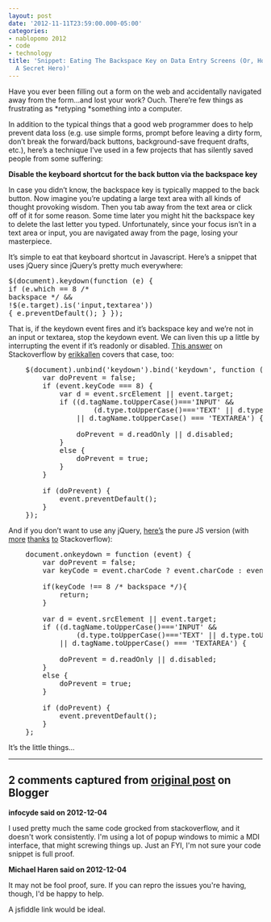 ```yaml
---
layout: post
date: '2012-11-11T23:59:00.000-05:00'
categories:
- nablopomo 2012
- code
- technology
title: 'Snippet: Eating The Backspace Key on Data Entry Screens (Or, How I Became
  A Secret Hero)'
---
```



Have you ever been filling out a form on the web and accidentally navigated away from the form…and lost your work? Ouch. There’re few things as frustrating as *retyping *something into a computer.

In addition to the typical things that a good web programmer does to help prevent data loss (e.g. use simple forms, prompt before leaving a dirty form, don’t break the forward/back buttons, background-save frequent drafts, etc.), here’s a technique I’ve used in a few projects that has silently saved people from some suffering: 

**Disable the keyboard shortcut for the back button via the backspace key**

In case you didn’t know, the backspace key is typically mapped to the back button. Now imagine you’re updating a large text area with all kinds of thought provoking wisdom. Then you tab away from the text area or click off of it for some reason. Some time later you might hit the backspace key to delete the last letter you typed. Unfortunately, since your focus isn’t in a text area or input, you are navigated away from the page, losing your masterpiece.

It’s simple to eat that keyboard shortcut in Javascript. Here’s a snippet that uses jQuery since jQuery’s pretty much everywhere:  <pre class="csharpcode">    $(document).keydown(<span class="kwrd">function</span> (e) {
        <span class="kwrd">if</span> (e.which == 8 <span class="rem">/* backspace */</span>
            &amp;&amp; !$(e.target).<span class="kwrd">is</span>(<span class="str">'input,textarea'</span>)) 
        { 
            e.preventDefault(); 
        }
    });</pre>


That is, if the keydown event fires and it’s backspace key and we’re not in an input or textarea, stop the keydown event. We can liven this up a little by interrupting the event if it’s readonly or disabled. [This answer](http://stackoverflow.com/a/2768256/29) on Stackoverflow by [erikkallen](http://stackoverflow.com/users/47161/erikkallen) covers that case, too:

<pre class="csharpcode">    $(document).unbind(<span class="str">'keydown'</span>).bind(<span class="str">'keydown'</span>, <span class="kwrd">function</span> (<span class="kwrd">event</span>) {
        <span class="kwrd">var</span> doPrevent = <span class="kwrd">false</span>;
        <span class="kwrd">if</span> (<span class="kwrd">event</span>.keyCode === 8) {
            <span class="kwrd">var</span> d = <span class="kwrd">event</span>.srcElement || <span class="kwrd">event</span>.target;
            <span class="kwrd">if</span> ((d.tagName.toUpperCase()===<span class="str">'INPUT' &amp;&amp; </span>
                    (d.type.toUpperCase()===<span class="str">'TEXT' </span>|| d.type.toUpperCase()===<span class="str">'PASSWORD'</span>)) 
                || d.tagName.toUpperCase() === <span class="str">'TEXTAREA'</span>) {

                doPrevent = d.readOnly || d.disabled;
            }
            <span class="kwrd">else</span> {
                doPrevent = <span class="kwrd">true</span>;
            }
        }

        <span class="kwrd">if</span> (doPrevent) {
            <span class="kwrd">event</span>.preventDefault();
        }
    });</pre>


And if you don’t want to use any jQuery, [here’s](http://jsfiddle.net/JEKXH/3/) the pure JS version (with [more](http://stackoverflow.com/a/1629949/29) [thanks](http://stackoverflow.com/a/10182352/29) [to](http://stackoverflow.com/q/1411545/29) Stackoverflow):

<pre class="csharpcode">    document.onkeydown = <span class="kwrd">function</span> (<span class="kwrd">event</span>) {
        <span class="kwrd">var</span> doPrevent = <span class="kwrd">false</span>;
        <span class="kwrd">var</span> keyCode = <span class="kwrd">event</span>.charCode ? <span class="kwrd">event</span>.charCode : <span class="kwrd">event</span>.keyCode;

        <span class="kwrd">if</span>(keyCode !== 8 <span class="rem">/* backspace */</span>){
            <span class="kwrd">return</span>;
        }
        
        <span class="kwrd">var</span> d = <span class="kwrd">event</span>.srcElement || <span class="kwrd">event</span>.target;
        <span class="kwrd">if</span> ((d.tagName.toUpperCase()===<span class="str">'INPUT'</span> &amp;&amp; 
                (d.type.toUpperCase()===<span class="str">'TEXT'</span> || d.type.toUpperCase()===<span class="str">'PASSWORD'</span>)) 
            || d.tagName.toUpperCase() === <span class="str">'TEXTAREA'</span>) {

            doPrevent = d.readOnly || d.disabled;
        }
        <span class="kwrd">else</span> {
            doPrevent = <span class="kwrd">true</span>;
        }

        <span class="kwrd">if</span> (doPrevent) {
            <span class="kwrd">event</span>.preventDefault();
        }
    };​</pre>


It’s the little things…

---

## 2 comments captured from [original post](https://blog.wassupy.com/2012/11/snippet-eating-backspace-key-on-data.html) on Blogger

**infocyde said on 2012-12-04**

I used pretty much the same code grocked from stackoverflow, and it doesn't work consistently. I'm using a lot of popup windows to mimic a MDI interface, that might screwing things up. Just an FYI, I'm not sure your code snippet is full proof.

**Michael Haren said on 2012-12-04**

It may not be fool proof, sure. If you can repro the issues you're having, though, I'd be happy to help.

A jsfiddle link would be ideal.

